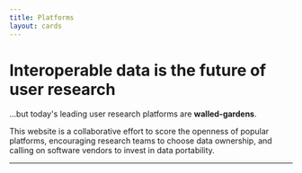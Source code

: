 ```yaml
---
title: Platforms
layout: cards
---
```


<h1 class="display-1"><strong>Interoperable data</strong> is the future of user research</h1>

<p class="lead">…but today's leading user research platforms are <strong class="text-danger fw-bold">walled-gardens</strong>.</p>

<p class="lead">This website is a collaborative effort to score the openness of popular platforms, encouraging research teams to choose data ownership, and calling on software vendors to invest in data portability.</p>

***